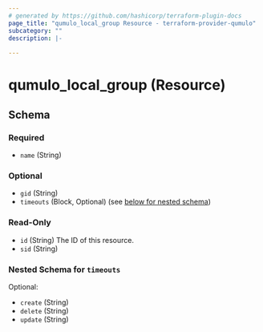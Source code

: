 ```yaml
---
# generated by https://github.com/hashicorp/terraform-plugin-docs
page_title: "qumulo_local_group Resource - terraform-provider-qumulo"
subcategory: ""
description: |-
  
---
```


# qumulo_local_group (Resource)





<!-- schema generated by tfplugindocs -->
## Schema

### Required

- `name` (String)

### Optional

- `gid` (String)
- `timeouts` (Block, Optional) (see [below for nested schema](#nestedblock--timeouts))

### Read-Only

- `id` (String) The ID of this resource.
- `sid` (String)

<a id="nestedblock--timeouts"></a>
### Nested Schema for `timeouts`

Optional:

- `create` (String)
- `delete` (String)
- `update` (String)


